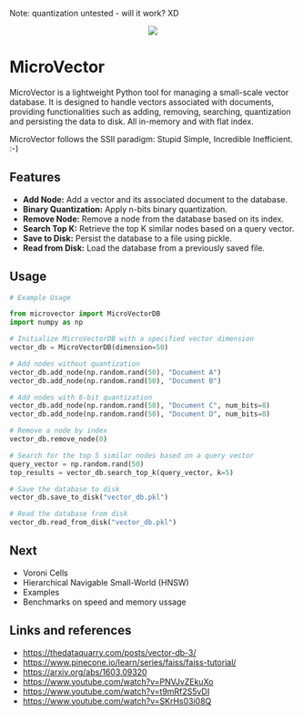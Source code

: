 Note: quantization untested - will it work? XD

<p align="center">
  <img src="[http://some_place.com/image.png](https://www.supplydiva.com/cdn/shop/products/arrow_5_590x.jpg?v=1578178834)" />
</p>

# MicroVector

MicroVector is a lightweight Python tool for managing a small-scale vector database. It is designed to handle vectors associated with documents, providing functionalities such as adding, removing, searching, quantization and persisting the data to disk. All in-memory and with flat index.

MicroVector follows the SSII paradigm: Stupid Simple, Incredible Inefficient. :-) 

## Features

- **Add Node:** Add a vector and its associated document to the database.
- **Binary Quantization:** Apply n-bits binary quantization. 
- **Remove Node:** Remove a node from the database based on its index.
- **Search Top K:** Retrieve the top K similar nodes based on a query vector.
- **Save to Disk:** Persist the database to a file using pickle.
- **Read from Disk:** Load the database from a previously saved file.

## Usage

```python
# Example Usage

from microvector import MicroVectorDB
import numpy as np

# Initialize MicroVectorDB with a specified vector dimension
vector_db = MicroVectorDB(dimension=50)

# Add nodes without quantization
vector_db.add_node(np.random.rand(50), "Document A")
vector_db.add_node(np.random.rand(50), "Document B")

# Add nodes with 8-bit quantization
vector_db.add_node(np.random.rand(50), "Document C", num_bits=8)
vector_db.add_node(np.random.rand(50), "Document D", num_bits=8)

# Remove a node by index
vector_db.remove_node(0)

# Search for the top 5 similar nodes based on a query vector
query_vector = np.random.rand(50)
top_results = vector_db.search_top_k(query_vector, k=5)

# Save the database to disk
vector_db.save_to_disk("vector_db.pkl")

# Read the database from disk
vector_db.read_from_disk("vector_db.pkl")
```

## Next

- Voroni Cells
- Hierarchical Navigable Small-World (HNSW)
- Examples
- Benchmarks on speed and memory ussage

## Links and references

- https://thedataquarry.com/posts/vector-db-3/
- https://www.pinecone.io/learn/series/faiss/faiss-tutorial/
- https://arxiv.org/abs/1603.09320
- https://www.youtube.com/watch?v=PNVJvZEkuXo
- https://www.youtube.com/watch?v=t9mRf2S5vDI 
- https://www.youtube.com/watch?v=SKrHs03i08Q

